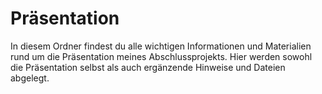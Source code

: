 # Präsentation

In diesem Ordner findest du alle wichtigen Informationen und Materialien rund um die Präsentation meines Abschlussprojekts.
Hier werden sowohl die Präsentation selbst als auch ergänzende Hinweise und Dateien abgelegt.
